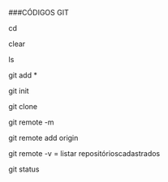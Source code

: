 ###CÓDIGOS GIT

cd

clear

ls

git add \*

git init

git clone

git remote -m

git remote add origin

git remote -v = listar repositórioscadastrados

git status
